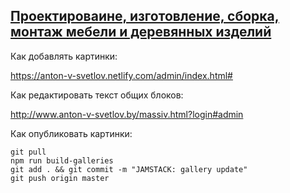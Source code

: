 [Проектироваине, изготовление, сборка, монтаж мебели и деревянных изделий](http://www.anton-v-svetlov.by/)
----


Как добавлять картинки:

https://anton-v-svetlov.netlify.com/admin/index.html#

Как редактировать текст общих блоков:

http://www.anton-v-svetlov.by/massiv.html?login#admin

Как опубликовать картинки:

```
git pull
npm run build-galleries
git add . && git commit -m "JAMSTACK: gallery update"
git push origin master
```



